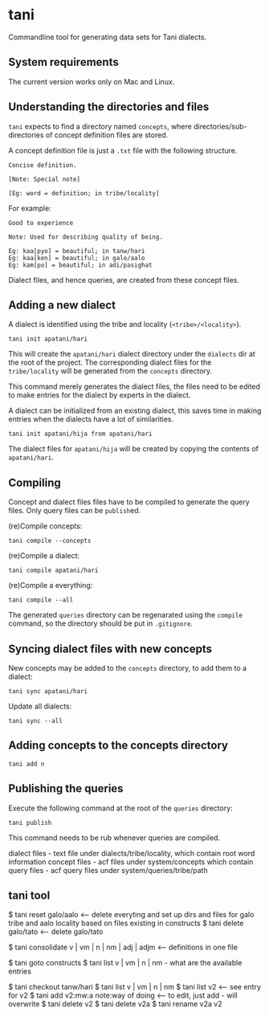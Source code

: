 # tani

Commandline tool for generating data sets for Tani dialects.

## System requirements

The current version works only on Mac and Linux.

## Understanding the directories and files

`tani` expects to find a directory named `concepts`, where directories/sub-directories of concept definition files are stored.

A concept definition file is just a `.txt` file with the following structure.

```
Concise definition.

[Note: Special note]

[Eg: word = definition; in tribe/locality]
```

For example:

```
Good to experience

Note: Used for describing quality of being.

Eg: kaa[pyo] = beautiful; in tanw/hari
Eg: kaa[ken] = beautiful; in galo/aalo
Eg: kam[po] = beautiful; in adi/pasighat
```

Dialect files, and hence queries, are created from these concept files.

## Adding a new dialect

A dialect is identified using the tribe and locality (`<tribe>/<locality>`).

```
tani init apatani/hari
```

This will create the `apatani/hari` dialect directory under the `dialects` dir at the root of the project. The corresponding dialect files for the `tribe/locality` will be generated from the `concepts` directory.

This command merely generates the dialect files, the files need to be edited to make entries for the dialect by experts in the dialect.

A dialect can be initialized from an existing dialect, this saves time in making entries when the dialects have a lot of similarities.

```
tani init apatani/hija from apatani/hari
```

The dialect files for `apatani/hija` will be created by copying the contents of `apatani/hari`.

## Compiling

Concept and dialect files files have to be compiled to generate the query files. Only query files can be `publish`ed.

(re)Compile concepts:

```
tani compile --concepts
```

(re)Compile a dialect:

```
tani compile apatani/hari
```

(re)Compile a everything:

```
tani compile --all
```

The generated `queries` directory can be regenarated using the `compile` command, so the directory should be put in `.gitignore`.

## Syncing dialect files with new concepts

New concepts may be added to the `concepts` directory, to add them to a dialect:

```
tani sync apatani/hari
```

Update all dialects:

```
tani sync --all
```

## Adding concepts to the concepts directory

```
tani add n
```

## Publishing the queries

Execute the following command at the root of the `queries` directory:

```
tani publish
```

This command needs to be rub whenever queries are compiled.


dialect files - text file under dialects/tribe/locality, which contain root word information
concept files - acf files under system/concepts which contain
query files - acf query files under system/queries/tribe/path

## tani tool

$ tani reset galo/aalo <-- delete everyting and set up dirs and files for galo tribe and aalo locality based on files existing in constructs
$ tani delete galo/tato <-- delete galo/tato

$ tani consolidate v | vm | n | nm | adj | adjm <-- definitions in one file

$ tani goto constructs
$ tani list v | vm | n | nm - what are the available entries

$ tani checkout tanw/hari
$ tani list v | vm | n | nm
$ tani list v2 <-- see entry for v2
$ tani add v2:mw:a note:way of doing <-- to edit, just add - will overwrite
$ tani delete v2
$ tani delete v2a
$ tani rename v2a v2

